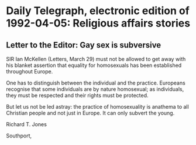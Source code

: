 # Daily Telegraph, electronic edition of 1992-04-05: Religious affairs stories

## Letter to the Editor: Gay sex is subversive

SIR Ian McKellen (Letters, March 29) must not be allowed to get away with his blanket assertion that equality for homosexuals has been established throughout Europe.

One has to distinguish between the individual and the practice.
Europeans recognise that some individuals are by nature homosexual; as individuals, they must be respected and their rights must be protected.

But let us not be led astray: the practice of homosexuality is anathema to all Christian people and not just in Europe.
It can only subvert the young.

Richard T. Jones

Southport,

